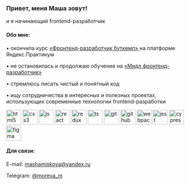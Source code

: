 <h3 align="left">Привет, меня Маша зовут!</h3>
<p align="left">и я начинающий frontend-разработчик</p>
<h4 align="left">Обо мне:</h4>
<p align="left">• окончила курс <a href="https://practicum.yandex.ru/frontend-bootcamp/" target="_blank" rel="noreferrer">«Фронтенд-разработчик буткемп»
</a> на платформе Яндекс.Практикум</p>
<p align="left">• не остановилась и продолжаю обучение на <a href="https://practicum.yandex.ru/middle-frontend/" target="_blank" rel="noreferrer">«Мидл фронтенд-разработчик»</a></p>
<p align="left">• стремлюсь писать чистый и понятный код</p>
<p align="left">• ищу сотрудничества в интересных и полезных проектах, использующих современные технологии frontend-разработки</p>

<img src="https://simpleicons.org/icons/html5.svg" alt="html5" width="40" height="40"/> <img src="https://simpleicons.org/icons/css3.svg" alt="css3" width="40" height="40"/> <img src="https://simpleicons.org/icons/javascript.svg" alt="js" width="40" height="40"/> <img src="https://simpleicons.org/icons/react.svg" alt="react" width="40" height="40"/> <img src="https://simpleicons.org/icons/redux.svg" alt="redux" width="40" height="40"/> <img src="https://simpleicons.org/icons/typescript.svg" alt="ts" width="40" height="40"/> <img src="https://simpleicons.org/icons/git.svg" alt="git" width="40" height="40"/> <img src="https://simpleicons.org/icons/github.svg" alt="github" width="40" height="40"/> <img src="https://simpleicons.org/icons/webpack.svg" alt="webpack" width="40" height="40"/> <img src="https://simpleicons.org/icons/jest.svg" alt="jest" width="40" height="40"/> <img src="https://simpleicons.org/icons/cypress.svg" alt="cypress" width="40" height="40"/> <img src="https://simpleicons.org/icons/figma.svg" alt="figma" width="40" height="40"/> 

<h4 align="left">Для связи:</h4>
<p align="left">E-mail: <a href="" target="_blank" rel="noreferrer">mashamiskova@yandex.ru</a><p>
<p align="left">Telegram: <a href="https://t.me/moreva_m" target="_blank" rel="noreferrer">@moreva_m</a><p>

